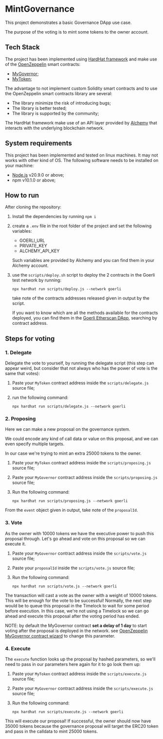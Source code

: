 # MintGovernance

This project demonstrates a basic Governance DApp use case.

The purpose of the voting is to mint some tokens to the owner account.

## Tech Stack
The project has been implemented using [HardHat framework](https://hardhat.org/) and make use of the [OpenZeppelin](https://www.openzeppelin.com/) smart contracts:

* [MyGovernor](https://wizard.openzeppelin.com/#governor);
* [MyToken](https://wizard.openzeppelin.com/#erc20);

The advantage to not implement custom Solidity smart contracts and to use the OpenZeppelin smart contracts library are several:

* The library minimize the risk of introducing bugs;
* The library is better tested;
* The library is supported by the community;

The HardHat framework make use of an API layer provided by [Alchemy](https://www.alchemy.com/) that interacts with the underlying blockchain network.


## System requirements
This project has been implemented and tested on linux machines. It may not works with other kind of OS. The following software needs to be installed on your machine:

* [Node.js](https://nodejs.org/en) v20.9.0 or above;
* npm v10.1.0 or above;

## How to run
After cloning the repository:
1. Install the dependencies by running `npm i`
2. create a `.env` file in the root folder of the project and set the following variables:
    * GOERLI_URL
    * PRIVATE_KEY
    * ALCHEMY_API_KEY

    Such variables are provided by Alchemy and you can find them in your Alchemy account.
3. use the `scripts/deploy.sh` script to deploy the 2 contracts in the Goerli test network by running:

    ```shell
    npx hardhat run scripts/deploy.js --network goerli
    ```
    take note of the contracts addresses released given in output by the script.

    If you want to know which are all the methods available for the contracts deployed, you can find them in the [Goerli Etherscan DApp](https://goerli.etherscan.io/),
    searching by contract address.

## Steps for voting

### 1. Delegate
Delegate the vote to yourself, by running the delegate script (this step can appear weird, but consider that not always who has the power of vote is the same that votes):

1. Paste your `MyToken` contract address inside the `scripts/delegate.js` source file;
2. run the following command:

    ```shell
    npx hardhat run scripts/delegate.js --network goerli
    ```
### 2. Proposing
Here  we can make a new proposal on the governance system.

We could encode any kind of call data or value on this proposal, and we can even specify multiple targets. 

In our case we're trying to mint an extra 25000 tokens to the owner.

1. Paste your `MyToken` contract address inside the `scripts/proposing.js` source file;
2. Paste your `MyGovernor` contract address inside the `scripts/proposing.js` source file;
3. Run the following command:

    ```shell
    npx hardhat run scripts/proposing.js --network goerli
    ```
From the `event` object given in output, take note of the `proposalId`.

### 3. Vote
As the owner with 10000 tokens we have the executive power to push this proposal through. Let's go ahead and vote on this proposal so we can execute it.

1. Paste your `MyGovernor` contract address inside the `scripts/vote.js` source file;
2. Paste your `proposalId` inside the `scripts/vote.js` source file;
3. Run the following command: 

    ```shell
    npx hardhat run scripts/vote.js --network goerli
    ```

The transaction will cast a vote as the owner with a weight of 10000 tokens. This will be enough for the vote to be successful! Normally, the next step would be to queue this proposal in the Timelock to wait for some period before execution. In this case, we're not using a Timelock so we can go ahead and execute this proposal after the voting period has ended.

NOTE: by default the MyGovernor contract **set a delay of 1 day** to start voting after the proposal is deployed in the network. see [OpenZeppelin MyGovernor contract wizard](https://wizard.openzeppelin.com/#governor) to change this parameter.

### 4. Execute
The `execute` function looks up the proposal by hashed parameters, so we'll need to pass in our parameters here again for it to go look them up:

1. Paste your `MyToken` contract address inside the `scripts/execute.js` source file;
2. Paste your `MyGovernor` contract address inside the `scripts/execute.js` source file;
3. Run the following command:

    ```shell
    npx hardhat run scripts/execute.js --network goerli
    ```
This will execute our proposal! If successful, the owner should now have 35000 tokens because the governance proposal will target the ERC20 token and pass in the calldata to mint 25000 tokens.
